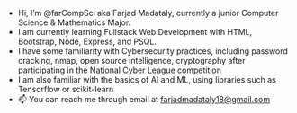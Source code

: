 - Hi, I’m @farCompSci aka Farjad Madataly, currently a junior Computer Science & Mathematics Major. 
- I am currently learning Fullstack Web Development with HTML, Bootstrap, Node, Express, and PSQL. 
- I have some familiarity with Cybersecurity practices, including password cracking, nmap, open source intelligence, cryptography after participating in the National Cyber League competition
- I am also familiar with the basics of AI and ML, using libraries such as Tensorflow or scikit-learn
- 📫 You can reach me through email at farjadmadataly18@gmail.com 

<!---
farCompSci/farCompSci is a ✨ special ✨ repository because its `README.md` (this file) appears on your GitHub profile.
You can click the Preview link to take a look at your changes.
--->
